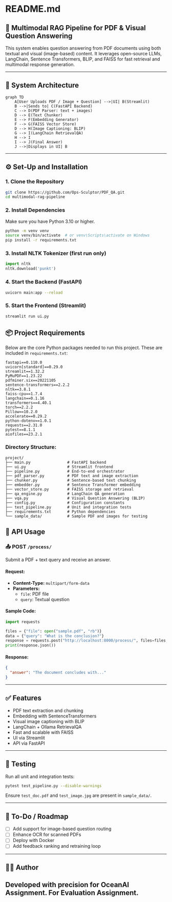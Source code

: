 # README.md

## 📘 Multimodal RAG Pipeline for PDF & Visual Question Answering

This system enables question answering from PDF documents using both textual and visual (image-based) content. It leverages open-source LLMs, LangChain, Sentence Transformers, BLIP, and FAISS for fast retrieval and multimodal response generation.

---

## 📐 System Architecture

```mermaid
graph TD
    A[User Uploads PDF / Image + Question] -->|UI| B(Streamlit)
    B -->|Sends to| C(FastAPI Backend)
    C --> D(PDF Parser: text + images)
    D --> E(Text Chunker)
    E --> F(Embedding Generator)
    F --> G(FAISS Vector Store)
    D --> H(Image Captioning: BLIP)
    G --> I(LangChain RetrievalQA)
    H --> I
    I --> J(Final Answer)
    J -->|Displays in UI| B
```

---

## ⚙️ Set-Up and Installation

### 1. Clone the Repository
```bash
git clone https://github.com/Ops-Sculptor/PDF_QA.git
cd multimodal-rag-pipeline
```

### 2. Install Dependencies
Make sure you have Python 3.10 or higher.
```bash
python -m venv venv
source venv/bin/activate  # or venv\Scripts\activate on Windows
pip install -r requirements.txt
```

### 3. Install NLTK Tokenizer (first run only)
```python
import nltk
nltk.download('punkt')
```

### 4. Start the Backend (FastAPI)
```bash
uvicorn main:app --reload
```

### 5. Start the Frontend (Streamlit)
```bash
streamlit run ui.py
```
## 📦 Project Requirements

Below are the core Python packages needed to run this project. These are included in `requirements.txt`:

```
fastapi==0.110.0
uvicorn[standard]==0.29.0
streamlit==1.32.2
PyMuPDF==1.23.22
pdfminer.six==20221105
sentence-transformers==2.2.2
nltk==3.8.1
faiss-cpu==1.7.4
langchain==0.1.16
transformers==4.40.1
torch==2.2.2
Pillow==10.2.0
accelerate==0.29.2
python-dotenv==1.0.1
requests==2.31.0
pytest==8.1.1
aiofiles==23.2.1
```

### Directory Structure:
```
project/
├── main.py                # FastAPI backend
├── ui.py                  # Streamlit frontend
├── pipeline.py            # End-to-end orchestrator
├── pdf_parser.py          # PDF text and image extraction
├── chunker.py             # Sentence-based text chunking
├── embedder.py            # Sentence Transformer embedding
├── vector_store.py        # FAISS storage and retrieval
├── qa_engine.py           # LangChain QA generation
├── vqa.py                 # Visual Question Answering (BLIP)
├── config.py              # Configuration constants
├── test_pipeline.py       # Unit and integration tests
├── requirements.txt       # Python dependencies
└── sample_data/           # Sample PDF and images for testing
```
## 🔌 API Usage

### 📤 POST `/process/`
Submit a PDF + text query and receive an answer.

#### Request:
- **Content-Type:** `multipart/form-data`
- **Parameters:**
  - `file`: PDF file
  - `query`: Textual question

#### Sample Code:
```python
import requests

files = {"file": open("sample.pdf", "rb")}
data = {"query": "What is the conclusion?"}
response = requests.post("http://localhost:8000/process/", files=files, data=data)
print(response.json())
```

#### Response:
```json
{
  "answer": "The document concludes with..."
}
```

---

## ✅ Features
- PDF text extraction and chunking
- Embedding with SentenceTransformers
- Visual image captioning with BLIP
- LangChain + Ollama RetrievalQA
- Fast and scalable with FAISS
- UI via Streamlit
- API via FastAPI

---

## 🧪 Testing
Run all unit and integration tests:
```bash
pytest test_pipeline.py --disable-warnings
```

Ensure `test_doc.pdf` and `test_image.jpg` are present in `sample_data/`.

---

## 🚀 To-Do / Roadmap
- [ ] Add support for image-based question routing
- [ ] Enhance OCR for scanned PDFs
- [ ] Deploy with Docker
- [ ] Add feedback ranking and retraining loop

---

## 👨‍💻 Author
Developed with precision for OceanAI Assignment. For Evaluation Assignment.
---
